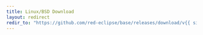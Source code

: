 ```yaml
---
title: Linux/BSD Download
layout: redirect
redir_to: "https://github.com/red-eclipse/base/releases/download/v{{ site.game_version }}/redeclipse_{{ site.game_version }}_nix.tar.bz2"
---
```

